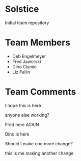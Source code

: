 # Solstice
Initial team repository
# Team Members
- Deb Engelmeyer
- Fred Jaworski
- Dino Cismic
- Liz Fallin

# Team Comments

I hope this is here 

anyone else working?

Fred here AGAIN

Dino is here

Should I make one more change?

this is me making another change 